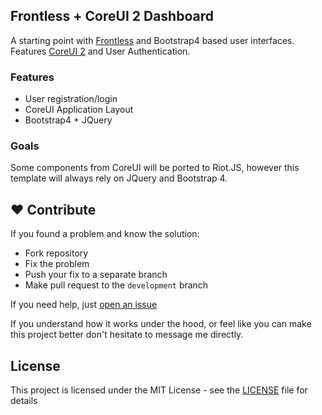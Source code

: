 ## Frontless + CoreUI 2 Dashboard

A starting point with [Frontless](https://frontless.js.org/) and Bootstrap4 based user interfaces.
Features [CoreUI 2](https://github.com/coreui/coreui) and User Authentication.

### Features

- User registration/login
- CoreUI Application Layout
- Bootstrap4 + JQuery

### Goals

Some components from CoreUI will be ported to Riot.JS, however this template will always rely on JQuery and Bootstrap 4.


## ❤️ Contribute

If you found a problem and know the solution:
- Fork repository
- Fix the problem
- Push your fix to a separate branch
- Make pull request to the `development` branch

If you need help, just [open an issue](https://github.com/nesterow/frontless/issues)

If you understand how it works under the hood, or feel like you can make this project better don't hesitate to message me directly.

## License

This project is licensed under the MIT License - see the [LICENSE](https://github.com/nesterow/frontless/blob/master/LICENSE) file for details
